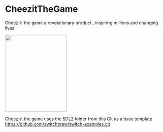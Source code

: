 # CheezitTheGame
Cheez-it the game a revolutionary product , inspiring millions and changing lives.


<img src="https://github.com/Diflic/CheezitTheGame/assets/70065767/e2f2b1e4-fe7c-4b50-9a3b-6696eb157e83=100x400" width="200" height="250">

Cheez-it the game uses the SDL2 folder from this Git as a base template
https://github.com/switchbrew/switch-examples.git
